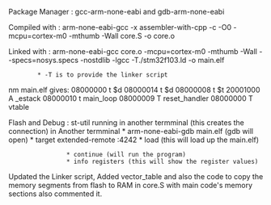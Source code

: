 
Package Manager : gcc-arm-none-eabi and gdb-arm-none-eabi

Compiled with : arm-none-eabi-gcc -x assembler-with-cpp -c -O0 -mcpu=cortex-m0 -mthumb -Wall core.S -o core.o

Linked with : arm-none-eabi-gcc core.o -mcpu=cortex-m0 -mthumb -Wall --specs=nosys.specs -nostdlib -lgcc -T./stm32f103.ld -o main.elf
            
            * -T is to provide the linker script


nm main.elf gives: 
                    08000000 t $d
                    08000014 t $d
                    08000008 t $t
                    20001000 A _estack
                    08000010 t main_loop
                    08000009 T reset_handler
                    08000000 T vtable


Flash and Debug :  st-util running in another termminal (this creates the connection)
                   in Another termminal
                    * arm-none-eabi-gdb main.elf (gdb will open)
                    * target extended-remote :4242
                    * load (this will load up the main.elf)

                    * continue (will run the program)
                    * info registers (this will show the register values)


Updated the Linker script, Added vector_table and also the code to copy the memory segments from flash to RAM in core.S with main code's memory sections also commented it.
